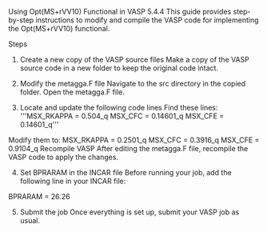 Using Opt(MS+rVV10) Functional in VASP 5.4.4
This guide provides step-by-step instructions to modify and compile the VASP code for implementing the Opt(MS+rVV10) functional.

Steps
1. Create a new copy of the VASP source files
Make a copy of the VASP source code in a new folder to keep the original code intact.

2. Modify the metagga.F file
Navigate to the src directory in the copied folder. Open the metagga.F file.

3. Locate and update the following code lines
Find these lines:
'''MSX_RKAPPA = 0.504_q
MSX_CFC = 0.14601_q
MSX_CFE = 0.14601_q'''


Modify them to:
MSX_RKAPPA = 0.2501_q
MSX_CFC = 0.3916_q
MSX_CFE = 0.9104_q
Recompile VASP
After editing the metagga.F file, recompile the VASP code to apply the changes.

4. Set BPRARAM in the INCAR file
Before running your job, add the following line in your INCAR file:


BPRARAM = 26.26

5. Submit the job
Once everything is set up, submit your VASP job as usual.





